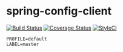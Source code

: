 # spring-config-client

[![Build Status](https://travis-ci.org/nalbam/nalbam-config-client.svg?branch=master)](https://travis-ci.org/nalbam/nalbam-config-client) 
[![Coverage Status](https://coveralls.io/repos/github/nalbam/nalbam-config-client/badge.svg?branch=master)](https://coveralls.io/github/nalbam/nalbam-config-client?branch=master)
[![StyleCI](https://styleci.io/repos/63347472/shield?branch=master)](https://styleci.io/repos/63347472)

```
PROFILE=default
LABEL=master
```
